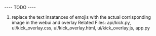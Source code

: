 ---- TODO ----
1. replace the text insatances of emojis with the actual corrisponding image in the webui and overlay
   Related Files: api/kick.py, ui/kick_overlay.css, ui/kick_overlay.html, ui/kick_overlay.js, app.py
